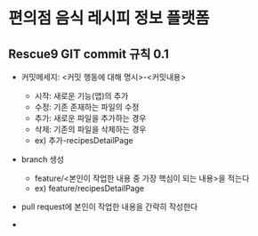 # 편의점 음식 레시피 정보 플랫폼


## Rescue9 GIT commit 규칙 0.1
- 커밋메세지: <커밋 행동에 대해 명시>-<커밋내용>
  - 시작: 새로운 기능(앱)의 추가
  - 수정: 기존 존재하는 파일의 수정
  - 추가: 새로운 파일을 추가하는 경우
  - 삭제: 기존의 파일을 삭제하는 경우
  - ex) 추가-recipesDetailPage
- branch 생성
  - feature/<본인이 작업한 내용 중 가장 핵심이 되는 내용>을 적는다
  - ex) feature/recipesDetailPage
- pull request에 본인이 작업한 내용을 간략히 작성한다

- 
